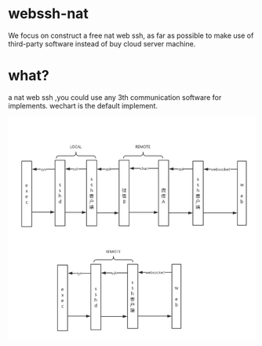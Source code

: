 # webssh-nat
We focus on construct a free nat web ssh, as far as possible to make use of third-party software instead of buy cloud server machine.

# what?
a nat web ssh ,you could use any 3th communication software for implements.
wechart is the default implement. 

![image](https://github.com/vanniuner/webssh-nat/blob/master/pic/speci.png)
